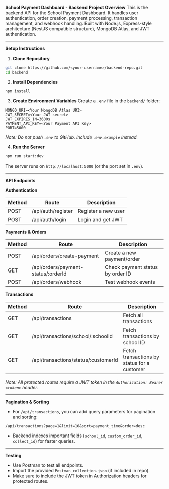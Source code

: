 **School Payment Dashboard - Backend**
**Project Overview**
This is the backend API for the School Payment Dashboard.
It handles user authentication, order creation, payment processing, transaction management, and webhook handling.
Built with Node.js, Express-style architecture (NestJS compatible structure), MongoDB Atlas, and JWT authentication.

---

**Setup Instructions**

1. **Clone Repository**

```bash
git clone https://github.com/<your-username>/backend-repo.git
cd backend
```

2. **Install Dependencies**

```bash
npm install
```

3. **Create Environment Variables**
   Create a `.env` file in the `backend/` folder:

```
MONGO_URI=<Your MongoDB Atlas URI>
JWT_SECRET=<Your JWT secret>
JWT_EXPIRES_IN=3600s
PAYMENT_API_KEY=<Your Payment API Key>
PORT=5000
```

*Note: Do not push `.env` to GitHub. Include `.env.example` instead.*

4. **Run the Server**

```bash
npm run start:dev
```

The server runs on `http://localhost:5000` (or the port set in `.env`).

---

**API Endpoints**

**Authentication**

| Method | Route              | Description         |
| ------ | ------------------ | ------------------- |
| POST   | /api/auth/register | Register a new user |
| POST   | /api/auth/login    | Login and get JWT   |

**Payments & Orders**

| Method | Route                                | Description                      |
| ------ | ------------------------------------ | -------------------------------- |
| POST   | /api/orders/create-payment           | Create a new payment/order       |
| GET    | /api/orders/payment-status/\:orderId | Check payment status by order ID |
| POST   | /api/orders/webhook                  | Test webhook events              |

**Transactions**

| Method | Route                                 | Description                                 |
| ------ | ------------------------------------- | ------------------------------------------- |
| GET    | /api/transactions                     | Fetch all transactions                      |
| GET    | /api/transactions/school/\:schoolId   | Fetch transactions by school ID             |
| GET    | /api/transactions/status/\:customerId | Fetch transactions by status for a customer |

*Note: All protected routes require a JWT token in the `Authorization: Bearer <token>` header.*

---

**Pagination & Sorting**

* For `/api/transactions`, you can add query parameters for pagination and sorting:

```
/api/transactions?page=1&limit=10&sort=payment_time&order=desc
```

* Backend indexes important fields (`school_id`, `custom_order_id`, `collect_id`) for faster queries.

---

**Testing**

* Use Postman to test all endpoints.
* Import the provided `Postman_collection.json` (if included in repo).
* Make sure to include the JWT token in Authorization headers for protected routes.


